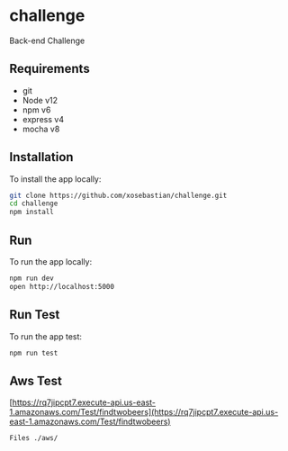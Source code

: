 # challenge
Back-end Challenge

## Requirements
- git
- Node v12
- npm v6
- express v4
- mocha v8

## Installation
To install the app locally:
```bash
git clone https://github.com/xosebastian/challenge.git
cd challenge
npm install
```
## Run
To run the app locally:
```bash
npm run dev
open http://localhost:5000
```

## Run Test
To run the app test:
```bash
npm run test
```
## Aws Test

[https://rq7jipcpt7.execute-api.us-east-1.amazonaws.com/Test/findtwobeers](https://rq7jipcpt7.execute-api.us-east-1.amazonaws.com/Test/findtwobeers)

```bash
Files ./aws/
```

